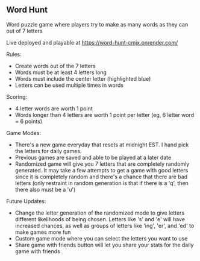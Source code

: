Word Hunt
-----

Word puzzle game where players try to make as many words as they can out of 7 letters

Live deployed and playable at https://word-hunt-cmjx.onrender.com/

Rules:
- Create words out of the 7 letters
- Words must be at least 4 letters long
- Words must include the center letter (highlighted blue)
- Letters can be used multiple times in words
  
Scoring:
- 4 letter words are worth 1 point
- Words longer than 4 letters are worth 1 point per letter (eg, 6 letter word = 6 points)
  
Game Modes:
- There's a new game everyday that resets at midnight EST. I hand pick the letters for daily games.
- Previous games are saved and able to be played at a later date
- Randomized game will give you 7 letters that are completely randomly generated. It may take a few attempts to get a game with good letters since it is completely random and there's a chance that there are bad letters (only restraint in random generation is that if there is a 'q', then there also must be a 'u')

Future Updates:
- Change the letter generation of the randomized mode to give letters different likelihoods of being chosen. Letters like 's' and 'e' will have increased chances, as well as groups of letters like 'ing', 'er', and 'ed' to make games more fun
- Custom game mode where you can select the letters you want to use
- Share game with friends button will let you share your stats for the daily game with friends

